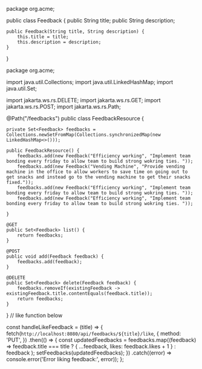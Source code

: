 package org.acme;

public class Feedback {
    public String title;
    public String description;

    public Feedback(String title, String description) {
        this.title = title;
        this.description = description;
    }
}


package org.acme;

import java.util.Collections;
import java.util.LinkedHashMap;
import java.util.Set;

import jakarta.ws.rs.DELETE;
import jakarta.ws.rs.GET;
import jakarta.ws.rs.POST;
import jakarta.ws.rs.Path;

@Path("/feedbacks")
public class FeedbackResource {

    private Set<Feedback> feedbacks = Collections.newSetFromMap(Collections.synchronizedMap(new LinkedHashMap<>()));

    public FeedbackResource() {
        feedbacks.add(new Feedback("Efficiency working", "Implement team bonding every friday to allow team to build strong wokring ties. "));
        feedbacks.add(new Feedback("Vending Machine", "Provide vending machine in the office to allow workers to save time on going out to get snacks and instead go to the vending machine to get their snacks fixed."));
        feedbacks.add(new Feedback("Efficiency working", "Implement team bonding every friday to allow team to build strong wokring ties. "));
        feedbacks.add(new Feedback("Efficiency working", "Implement team bonding every friday to allow team to build strong wokring ties. "));

    }

    @GET
    public Set<Feedback> list() {
        return feedbacks;
    }

    @POST
    public void add(Feedback feedback) {
        feedbacks.add(feedback);
    }

    @DELETE
    public Set<Feedback> delete(Feedback feedback) {
        feedbacks.removeIf(existingFeedback -> existingFeedback.title.contentEquals(feedback.title));
        return feedbacks;
    }
}
// like function below 

const handleLikeFeedback = (title) => {
  fetch(`http://localhost:8080/api/feedbacks/${title}/like`, {
    method: 'PUT',
  })
    .then(() => {
      const updatedFeedbacks = feedbacks.map((feedback) =>
        feedback.title === title ? { ...feedback, likes: feedback.likes + 1 } : feedback
      );
      setFeedbacks(updatedFeedbacks);
    })
    .catch((error) => console.error('Error liking feedback:', error));
};

